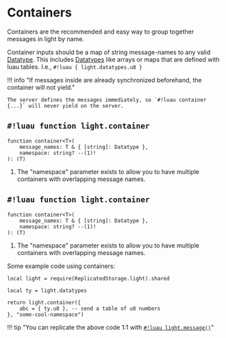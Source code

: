 # Containers

Containers are the recommended and easy way to group together messages in light by name.

Container inputs should be a map of string message-names to any valid [Datatype](../../../datatypes/index.md#what-is-a-datatype).
This includes [Datatypes](../../../datatypes/index.md#what-is-a-datatype) like arrays or maps that are defined with luau tables.
I.e., `#!luau { light.datatypes.u8 }`

!!! info "If messages inside are already synchronized beforehand, the container will not yield."

    The server defines the messages immediately, so `#!luau container {...}` will never yield on the server.

## `#!luau function light.container`

```luau title='<!-- client --> <!-- shared --> <!-- sync --> <!-- async -->'
function container<T>(
    message_names: T & { [string]: Datatype },
    namespace: string? --(1)!
): (T)
```

1. The "namespace" parameter exists to allow you to have multiple containers with overlapping message names.

## `#!luau function light.container`

```luau title='<!-- server --> <!-- sync -->'
function container<T>(
    message_names: T & { [string]: Datatype },
    namespace: string? --(1)!
): (T)
```

1. The "namespace" parameter exists to allow you to have multiple containers with overlapping message names.

Some example code using containers:

```luau
local light = require(ReplicatedStorage.light).shared

local ty = light.datatypes

return light.container({
    abc = { ty.u8 }, -- send a table of u8 numbers
}, "some-cool-namespace")
```

!!! tip "You can replicate the above code 1:1 with [`#!luau light.message()`](./message.md)"
